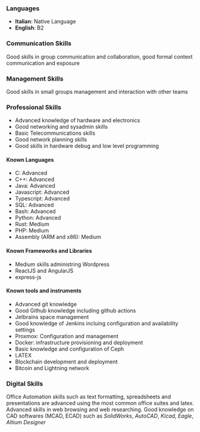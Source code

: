 
### Languages

 - **Italian**: Native Language
 - **English**: B2

### Communication Skills

Good skills in group communication and collaboration, good formal context communication and exposure

### Management Skills

Good skills in small groups management and interaction with other teams

### Professional Skills

 - Advanced knowledge of hardware and electronics
 - Good networking and sysadmin skills
 - Basic Telecommunications skills
 - Good network planning skills
 - Good skills in hardware debug and low level programming

#### Known Languages


 - C: Advanced
 - C++: Advanced
 - Java: Advanced
 - Javascript: Advanced
 - Typescript: Advanced
 - SQL: Advanced
 - Bash: Advanced
 - Python: Advanced
 - Rust: Medium
 - PHP: Medium
 - Assembly (ARM and x86): Medium

#### Known Frameworks and Libraries

 - Medium skills administring Wordpress
 - ReactJS and AngularJS
 - express-js

#### Known tools and instruments

 - Advanced git knowledge
 - Good Github knowledge including github actions
 - Jetbrains space management
 - Good knowledge of Jenkins incluing configuration and availability settings
 - Proxmox: Configuration and management
 - Docker: infrastructure provisioning and deployment
 - Basic knowledge and configuration of Ceph 
 - LATEX
 - Blockchain development and deployment
 - Bitcoin and Lightning network

### Digital Skills

Office Automation skills such as text formatting, spreadsheets and presentations are advanced using the most common office suites and latex. 
Advanced skills in web browsing and web researching.
Good knowledge on CAD softwares (MCAD, ECAD) such as *SolidWorks*, *AutoCAD*, *Kicad*, *Eagle*, *Altium Designer*